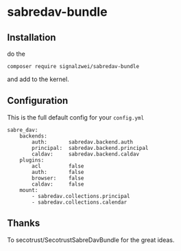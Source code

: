 # sabredav-bundle

## Installation

do the

``
composer require signalzwei/sabredav-bundle
``

and add to the kernel.

## Configuration

This is the full default config for your ``config.yml``

```
sabre_dav:
    backends:
        auth:       sabredav.backend.auth
        principal:  sabredav.backend.principal
        caldav:     sabredav.backend.caldav
    plugins:
        acl         false
        auth:       false
        browser:    false
        caldav:     false
    mount:
        - sabredav.collections.principal
        - sabredav.collections.calendar
```

## Thanks

To secotrust/SecotrustSabreDavBundle for the great ideas.